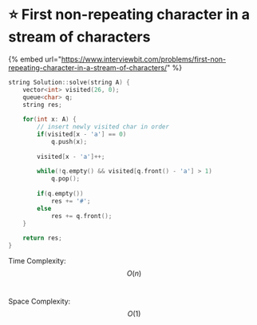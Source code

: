 # ⭐ First non-repeating character in a stream of characters

{% embed url="https://www.interviewbit.com/problems/first-non-repeating-character-in-a-stream-of-characters/" %}

```cpp
string Solution::solve(string A) {
    vector<int> visited(26, 0);
    queue<char> q;
    string res;
    
    for(int x: A) {
        // insert newly visited char in order 
        if(visited[x - 'a'] == 0)
            q.push(x);
        
        visited[x - 'a']++;
        
        while(!q.empty() && visited[q.front() - 'a'] > 1)
            q.pop();
        
        if(q.empty())
            res += '#';
        else
            res += q.front();
    }
    
    return res;
}
```

Time Complexity: $$O(n)$$​

Space Complexity: $$O(1)$$​
